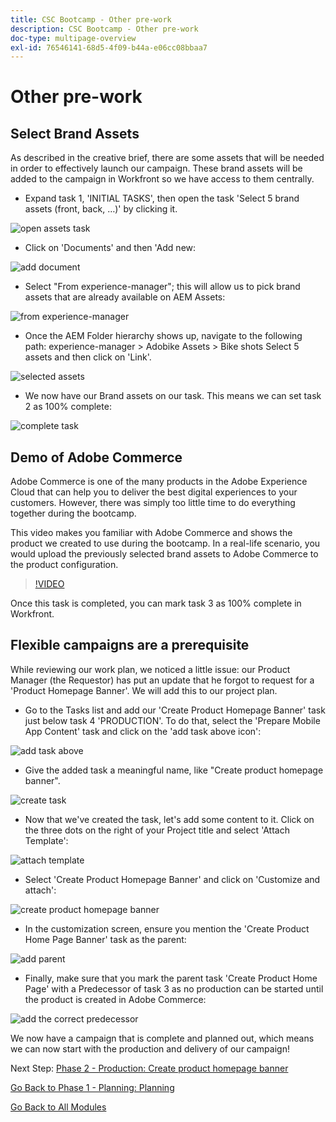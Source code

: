 ```yaml
---
title: CSC Bootcamp - Other pre-work
description: CSC Bootcamp - Other pre-work
doc-type: multipage-overview
exl-id: 76546141-68d5-4f09-b44a-e06cc08bbaa7
---
```

# Other pre-work

## Select Brand Assets

As described in the creative brief, there are some assets that will be needed in order to effectively launch our campaign. These brand assets will be added to the campaign in Workfront so we have access to them centrally.

- Expand task 1, 'INITIAL TASKS', then open the task 'Select 5 brand assets (front, back, …)' by clicking it.

![open assets task](./images/wf-open-assets-task.png)

- Click on 'Documents' and then 'Add new:

![add document](./images/wf-add-new-doc.png)

- Select "From experience-manager"; this will allow us to pick brand assets that are already available on AEM Assets:

![from experience-manager](./images/wf-from-aem.png)

- Once the AEM Folder hierarchy shows up, navigate to the following path: experience-manager > Adobike Assets > Bike shots Select 5 assets and then click on 'Link'.

![selected assets](./images/selected-assets.png)

- We now have our Brand assets on our task. This means we can set task 2 as 100% complete:

![complete task](./images/wf-task-2-complete.png)


## Demo of Adobe Commerce

Adobe Commerce is one of the many products in the Adobe Experience Cloud that can help you to deliver the best digital experiences to your customers. However, there was simply too little time to do everything together during the bootcamp. 

This video makes you familiar with Adobe Commerce and shows the product we created to use during the bootcamp. In a real-life scenario, you would upload the previously selected brand assets to Adobe Commerce to the product configuration.

>[!VIDEO](https://video.tv.adobe.com/v/3418945?quality=12&learn=on&enablevpops)

Once this task is completed, you can mark task 3 as 100% complete in Workfront.

## Flexible campaigns are a prerequisite

While reviewing our work plan, we noticed a little issue: our Product Manager (the Requestor) has put an update that he forgot to request for a 'Product Homepage Banner'.  We will add this to our project plan.

- Go to the Tasks list and add our 'Create Product Homepage Banner' task just below task 4 'PRODUCTION'. To do that, select the 'Prepare Mobile App Content' task and click on the 'add task above icon':

![add task above](./images/wf-add-task-above.png)

- Give the added task a meaningful name, like "Create product homepage banner".

![create task](./images/wf-create-banner.png)

- Now that we've created the task, let's add some content to it. Click on the three dots on the right of your Project title and select 'Attach Template':

![attach template](./images/wf-attach-template.png)

- Select 'Create Product Homepage Banner' and click on 'Customize and attach':

![create product homepage banner](./images/wf-homepage-banner.png)

- In the customization screen, ensure you mention the 'Create Product Home Page Banner' task as the parent:

![add parent](./images/wf-create-banner-parent.png)

- Finally, make sure that you mark the parent task 'Create Product Home Page' with a Predecessor of task 3 as no production can be started until the product is created in Adobe Commerce:

![add the correct predecessor](./images/wf-predecessor.png)

We now have a campaign that is complete and planned out, which means we can now start with the production and delivery of our campaign!


Next Step: [Phase 2 - Production: Create product homepage banner](../production/banner.md)

[Go Back to Phase 1 - Planning: Planning](./planning.md)

[Go Back to All Modules](../../overview.md)
